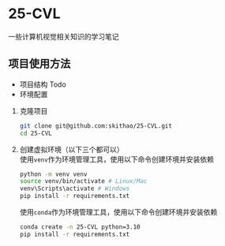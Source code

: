 # 25-CVL
一些计算机视觉相关知识的学习笔记

## 项目使用方法

- 项目结构
    Todo
- 环境配置
1. 克隆项目
    ```bash
    git clone git@github.com:skithao/25-CVL.git
    cd 25-CVL
    ```
2. 创建虚拟环境（以下三个都可以）  
    使用`venv`作为环境管理工具，使用以下命令创建环境并安装依赖
    ```bash
    python -m venv venv
    source venv/bin/activate # Linux/Mac
    venv\Scripts\activate # Windows
    pip install -r requirements.txt
    ```
    使用`conda`作为环境管理工具，使用以下命令创建环境并安装依赖
    ```bash
    conda create -n 25-CVL python=3.10
    pip install -r requirements.txt
    ```

